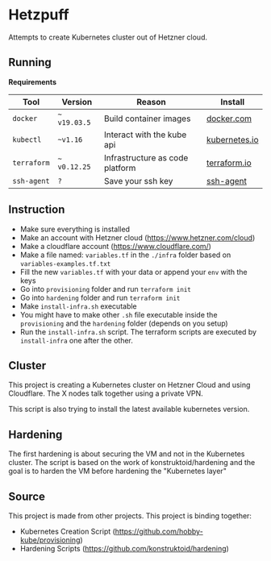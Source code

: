 # Hetzpuff
Attempts to create Kubernetes cluster out of Hetzner cloud.


## Running 

**Requirements**

Tool       | Version      | Reason                         | Install
---------- | ------------ | ------------------------------ | ------------------------------------------------------------------------------
`docker`   | `~ v19.03.5` | Build container images         | [docker.com](https://docs.docker.com/install/#supported-platforms)
`kubectl`  | `~v1.16` | Interact with the kube api     | [kubernetes.io](https://kubernetes.io/docs/tasks/tools/install-kubectl/)
`terraform` | `~ v0.12.25` | Infrastructure as code platform | [terraform.io](https://www.terraform.io/)
`ssh-agent` | `?` | Save your ssh key   | [ssh-agent](https://linux.die.net/man/1/ssh-agent)


## Instruction

- Make sure everything is installed
- Make an account with Hetzner cloud (https://www.hetzner.com/cloud)
- Make a cloudflare account (https://www.cloudflare.com/)
- Make a file named: `variables.tf` in the `./infra` folder based on `variables-examples.tf.txt`
- Fill the new `variables.tf` with your data or append your `env` with the keys
- Go into `provisioning` folder and run `terraform init`
- Go into `hardening` folder and run `terraform init`
- Make `install-infra.sh` executable
- You might have to make other `.sh` file executable inside the `provisioning` and the `hardening` folder (depends on you setup)
- Run the `install-infra.sh` script. The terraform scripts are executed by `install-infra` one after the other. 


## Cluster 

This project is creating a Kubernetes cluster on Hetzner Cloud and using Cloudflare.
The X nodes talk together using a private VPN. 

This script is also trying to install the latest available kubernetes version.

## Hardening

The first hardening is about securing the VM and not in the Kubernetes cluster.
The script is based on the work of konstruktoid/hardening and the goal is to harden
the VM before hardening the "Kubernetes layer"



## Source

This project is made from other projects. This project
is binding together:

- Kubernetes Creation Script (https://github.com/hobby-kube/provisioning)
- Hardening Scripts (https://github.com/konstruktoid/hardening)